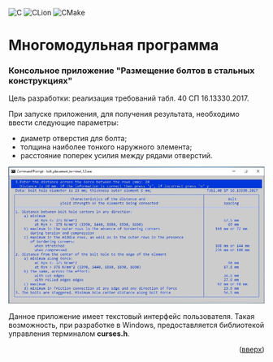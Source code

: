 <a name="readme-top"></a>

![C](https://img.shields.io/badge/c-%2300599C.svg?style=for-the-badge&logo=c&logoColor=white)
![CLion](https://img.shields.io/badge/CLion-black?style=for-the-badge&logo=clion&logoColor=white)
![CMake](https://img.shields.io/badge/CMake-%23008FBA.svg?style=for-the-badge&logo=cmake&logoColor=white)

# Многомодульная программа 
### Консольное приложение "Размещение болтов в стальных конструкциях"

Цель разработки: реализация требований табл. 40 СП 16.13330.2017.

При запуске приложения, для получения результата, необходимо ввести следующие параметры:

* диаметр отверстия для болта;
* толщина наиболее тонкого наружного элемента;
* расстояние поперек усилия между рядами отверстий.

<p align="center">
<img src="images/placement.png" alt="drawing" width="800"/>
</p>


Данное приложение имеет текстовый интерфейс пользователя. Такая возможность, при разработке в Windows, предоставляется библиотекой управления терминалом **curses.h**.

<p align="right">(<a href="#readme-top">вверх</a>)</p>